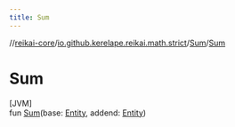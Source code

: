 ```yaml
---
title: Sum
---
```

//[reikai-core](../../../index.html)/[io.github.kerelape.reikai.math.strict](../index.html)/[Sum](index.html)/[Sum](-sum.html)



# Sum



[JVM]\
fun [Sum](-sum.html)(base: [Entity](../../io.github.kerelape.reikai/-entity/index.html), addend: [Entity](../../io.github.kerelape.reikai/-entity/index.html))




